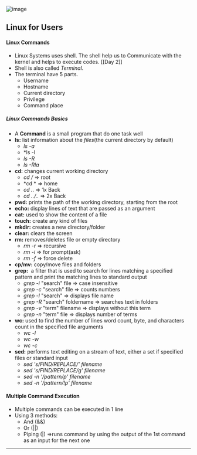 ![image](https://github.com/Mistire/GTSTv1/assets/96515111/2e331dda-2831-4f4e-aed4-07721b800aae)
## Linux for Users

#### Linux Commands
- Linux Systems uses shell. The shell help us to Communicate with the kernel and helps to execute codes. [[Day 2]]
- Shell is also called *Terminal*.
- The terminal have 5 parts.
	- Username
	- Hostname
	- Current directory
	- Privilege
	- Command place
##### Linux Commands Basics
- A **Command** is a small program that do one task well
- **ls:** list information about the *files*(the current directory by default)
	- *ls -a*
	- *ls -l
	- *ls -R*
	- *ls -Rla*
- **cd:** changes current working directory
	- *cd /* => root
	- *cd * => home
	- *cd ..* => 1x Back
	- *cd ../..* => 2x Back
- **pwd:** prints the path of the working directory, starting from the root 
- **echo:** display lines of text that are passed as an argument
- **cat:** used to show the content of a file
- **touch:** create any kind of files
- **mkdir:** creates a new directory/folder
- **clear:** clears the screen
- **rm:** removes/deletes file or empty directory
	- *rm -r* => recursive
	-  *rm -i* => for prompt(ask)
	-  *rm -f* => force delete
- **cp/mv:** copy/move files and folders
- **grep:**  a filter that is used to search for lines matching a specified pattern and print the matching lines to standard output
	- *grep -i* "search" file =>  case insensitive
	- *grep -c* "search" file => counts numbers
	- *grep -l* "search" => displays file name 
	- *grep -R* "search" foldername => searches text in folders
	- *grep -v* "term" filename => displays without this term
	- *grep -n* "term" file => displays number of terms
- **wc:** used to find the number of lines word count, byte, and characters count in the specified file arguments
	- *wc -l*
	- *wc -w*
	- *wc -c*
- **sed:** performs text editing on a stream of text, either a set if specified files or standard input
	- *sed 's/FIND/REPLACE/' filename* 
	- *sed 's/FIND/REPLACE/g' filename*
	- *sed -n '/pattern/p' filename*
	- *sed -n '/pattern/!p' filename*
#### Multiple Command Execution
- Multiple commands can be executed in 1 line
- Using 3 methods:
	- And (&&)
	- Or (||)
	- Piping (|) =>runs command by using the output of the 1st command as an input for the next one
 ---


